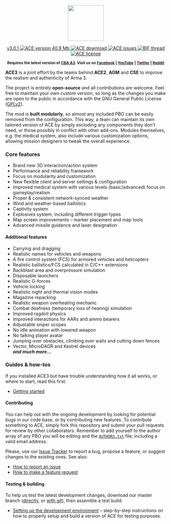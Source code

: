 <p align="center">
    <img src="https://github.com/acemod/ACE3/blob/master/extras/assets/logo/black/ACE3-Logo.jpg"
         height="112">
</p>
<p align="center">
    <a href="https://github.com/acemod/ACE3/releases">
    v3.0.1
        <img src="https://img.shields.io/badge/Version-3.0.1-blue.svg"
             alt="ACE version">
    </a>
    <a href="https://github.com/acemod/ACE3/releases/download/v3.0.1/ace3_3.0.1.zip">
    40.9 Mb
        <img src="http://img.shields.io/badge/download-40.9_MB-green.svg"
             alt="ACE download">
    </a>
    <a href="https://github.com/acemod/ACE3/issues">
        <img src="http://img.shields.io/github/issues-raw/acemod/ACE3.svg?label=Issues"
             alt="ACE issues">
    </a>
    <a href="http://forums.bistudio.com/showthread.php?191716-ACE3-A-collaborative-merger-between-AGM-CSE-and-ACE&p=2935435&viewfull=1#post2935435">
        <img src="https://img.shields.io/badge/BIF-Thread-lightgrey.svg"
             alt="BIF thread">
    </a>
    <a href="https://github.com/acemod/ACE3/blob/master/LICENSE">
        <img src="http://img.shields.io/badge/License-GPLv2-red.svg"
             alt="ACE license">
    </a>
</p>
<p align="center"><sup><strong>Requires the latest version of <a href="http://www.armaholic.com/page.php?id=18767">CBA A3</a>. Visit us on <a href="https://www.facebook.com/ACE3Mod">Facebook</a> | <a href="https://www.youtube.com/c/ACE3Mod">YouTube</a> | <a href="https://twitter.com/ACE3Mod">Twitter</a> | <a href="http://www.reddit.com/r/arma/search?q=ACE&restrict_sr=on&sort=new&t=all">Reddit</a></strong></sup></p>

**ACE3** is a joint effort by the teams behind **ACE2**, **AGM** and **CSE** to improve the realism and authenticity of Arma 3.

The project is entirely **open-source** and all contributions are welcome. Feel free to maintain your own custom version, so long as the changes you make are open to the public in accordance with the GNU General Public License ([GPLv2](https://github.com/acemod/ACE3/blob/master/LICENSE)).

The mod is **built modularly**, so almost any included PBO can be easily removed from the configuration. This way, a team can maintain its own tailored version of ACE by simply excluding any components they don't need, or those possibly in conflict with other add-ons. Modules themselves, e.g. the medical system, also include various customization options, allowing mission designers to tweak the overall experience.

### Core features
* Brand new 3D interaction/action system
* Performance and reliability framework
* Focus on modularity and customization
* New flexible client and server settings & configuration
* Improved medical system with various levels (basic/advanced) focus on gameplay/realism
* Proper & consistent network-synced weather
* Wind and weather-based ballistics
* Captivity system
* Explosives system, including different trigger types
* Map screen improvements – marker placement and map tools
* Advanced missile guidance and laser designation

#### Additional features
* Carrying and dragging
* Realistic names for vehicles and weapons
* A fire control system (FCS) for armored vehicles and helicopters
* Realistic ballistics/FCS calculated in C/C++ extensions
* Backblast area and overpressure simulation
* Disposable launchers
* Realistic G-forces
* Vehicle locking
* Realistic night and thermal vision modes
* Magazine repacking
* Realistic weapon overheating mechanic
* Combat deafness (temporary loss of hearing) simulation
* Improved ragdoll physics
* Improved interactions for AARs and ammo bearers
* Adjustable sniper scopes
* No idle animation with lowered weapon
* No talking player avatar
* Jumping over obstacles, climbing over walls and cutting down fences
* Vector, MicroDAGR and Kestrel devices<br>
***and much more...***

### Guides & how-tos
If you installed ACE3 but have trouble understanding how it all works, or where to start, read this first:
* [Getting started](http://ace3mod.com/wiki/user/getting-started.html)

#### Contributing
You can help out with the ongoing development by looking for potential bugs in our code base, or by contributing new features. To contribute something to ACE, simply fork this repository and submit your pull requests for review by other collaborators. Remember to add yourself to the author array of any PBO you will be editing and the [`AUTHORS.txt`](https://github.com/acemod/ACE3/blob/master/AUTHORS.txt) file; including a valid email address.

Please, use our [Issue Tracker](https://github.com/acemod/ACE3/issues) to report a bug, propose a feature, or suggest changes to the existing ones. See also:
* [How to report an issue](http://ace3mod.com/wiki/user/how-to-report-an-issue.html)
* [How to make a feature request](http://ace3mod.com/wiki/user/how-to-make-a-feature-request.html)

#### Testing & building
To help us test the latest development changes, download our master branch ([directly](https://github.com/acemod/ACE3/archive/master.zip), or [with git](https://help.github.com/articles/fetching-a-remote/)), then assemble a test build:
* [Setting up the development environment](http://ace3mod.com/wiki/development/setting-up-the-development-environment.html) – step-by-step instructions on how to properly setup and build a version of ACE for testing purposes.
